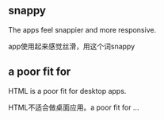 
## snappy

The apps feel snappier and more responsive.

app使用起来感觉丝滑，用这个词snappy



## a poor fit for

HTML is a poor fit for desktop apps. 

HTML不适合做桌面应用。a poor fit for ...


